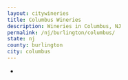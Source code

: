 ```yaml
---
layout: citywineries
title: Columbus Wineries
description: Wineries in Columbus, NJ
permalink: /nj/burlington/columbus/
state: nj
county: burlington
city: columbus
---
```

-
